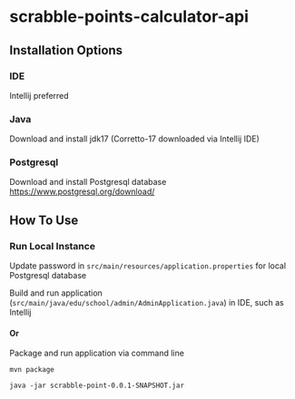 # scrabble-points-calculator-api

## Installation Options
### IDE
Intellij preferred

### Java
Download and install jdk17
(Corretto-17 downloaded via Intellij IDE)

### Postgresql
Download and install Postgresql database
https://www.postgresql.org/download/

## How To Use
### Run Local Instance
Update password in `src/main/resources/application.properties` for local Postgresql database

Build and run application (`src/main/java/edu/school/admin/AdminApplication.java`) in IDE, such as Intellij

#### Or

Package and run application via command line

`mvn package`

`java -jar scrabble-point-0.0.1-SNAPSHOT.jar`
